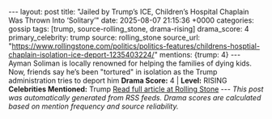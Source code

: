 --- layout: post title: "Jailed by Trump’s ICE, Children’s Hospital Chaplain Was Thrown Into ‘Solitary’" date: 2025-08-07 21:15:36 +0000 categories: gossip tags: [trump, source-rolling_stone, drama-rising] drama_score: 4 primary_celebrity: trump source: rolling_stone source_url: "https://www.rollingstone.com/politics/politics-features/childrens-hosptial-chaplain-isolation-ice-deport-1235403224/" mentions: {trump: 4} --- Ayman Soliman is locally renowned for helping the families of dying kids. Now, friends say he’s been "tortured" in isolation as the Trump administration tries to deport him **Drama Score:** 4 | **Level:** RISING **Celebrities Mentioned:** Trump [Read full article at Rolling Stone](https://www.rollingstone.com/politics/politics-features/childrens-hosptial-chaplain-isolation-ice-deport-1235403224/) --- *This post was automatically generated from RSS feeds. Drama scores are calculated based on mention frequency and source reliability.*